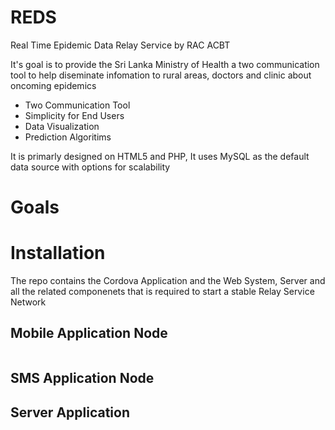 # REDS
Real Time Epidemic Data Relay Service by RAC ACBT

It's goal is to provide the Sri Lanka Ministry of Health a two communication tool to help diseminate infomation to rural areas, doctors and clinic about oncoming epidemics

- Two Communication Tool
- Simplicity for End Users
- Data Visualization
- Prediction Algoritims

It is primarly designed on HTML5 and PHP, It uses MySQL as the default data source with options for scalability

# Goals

# Installation

The repo contains the Cordova Application and the Web System, Server and all the related componenets that is required to start a stable Relay Service Network

## Mobile Application Node

```bash

```

## SMS Application Node

## Server Application
